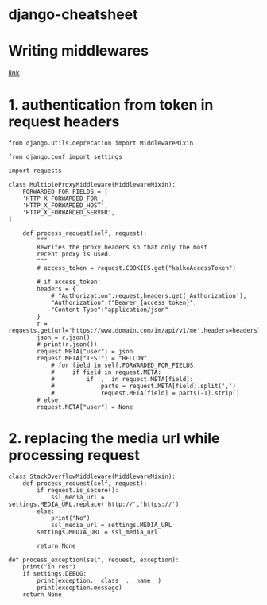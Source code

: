 # django-cheatsheet


# Writing middlewares
[link](https://simpleisbetterthancomplex.com/tutorial/2016/07/18/how-to-create-a-custom-django-middleware.html)

# 1. authentication from token in request headers

    from django.utils.deprecation import MiddlewareMixin

    from django.conf import settings

    import requests

    class MultipleProxyMiddleware(MiddlewareMixin):
        FORWARDED_FOR_FIELDS = [
        'HTTP_X_FORWARDED_FOR',
        'HTTP_X_FORWARDED_HOST',
        'HTTP_X_FORWARDED_SERVER',
    ]

        def process_request(self, request):
            """
            Rewrites the proxy headers so that only the most
            recent proxy is used.
            """
            # access_token = request.COOKIES.get("kalkeAccessToken")

            # if access_token:
            headers = {
                # "Authorization":request.headers.get('Authorization'),
                "Authorization":f"Bearer {access_token}",
                "Content-Type":"application/json"
            }
            r = requests.get(url='https://www.domain.com/im/api/v1/me',headers=headers)
            json = r.json()
            # print(r.json())
            request.META["user"] = json
            request.META["TEST"] = "HELLOW"
                # for field in self.FORWARDED_FOR_FIELDS:
                #     if field in request.META:
                #         if ',' in request.META[field]:
                #             parts = request.META[field].split(',')
                #             request.META[field] = parts[-1].strip()
            # else:
            request.META["user"] = None 
        
# 2. replacing the media url while processing request


    class StackOverflowMiddleware(MiddlewareMixin):
        def process_request(self, request):
            if request.is_secure():
                ssl_media_url = settings.MEDIA_URL.replace('http://','https://')
            else:
                print("No")
                ssl_media_url = settings.MEDIA_URL
            settings.MEDIA_URL = ssl_media_url
 
            return None
            
    def process_exception(self, request, exception):
        print("in res")
        if settings.DEBUG:
            print(exception.__class__.__name__)
            print(exception.message)
        return None
        


